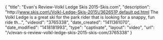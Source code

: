 {
    "title": "Evan's Review-Volkl Ledge Skis 2015-Skis.com",
    "description": "http:\/\/www.skis.com\/Volkl-Ledge-Skis-2015\/362651P,default,pd.html The Volkl Ledge is a great ski for the park rider that is looking for a snappy, fun ride th...",
    "videoid": "3765338",
    "date_created": "1411361070",
    "date_modified": "1418181993",
    "type": "captivate",
    "layout": "video",
    "url": "\/v\/evan-s-review-volkl-ledge-skis-2015-skis-com\/3765338"
}